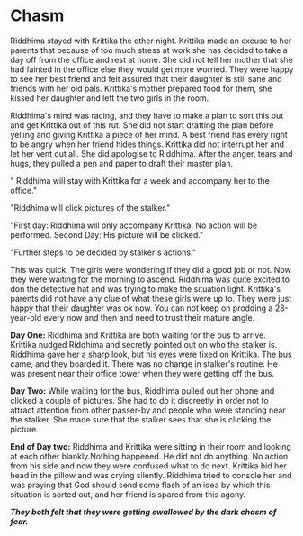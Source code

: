 # Chasm

Riddhima stayed with Krittika the other night. Krittika made an excuse to her parents that because of too much stress at work she has decided to take a day off from the office and rest at home. She did not tell her mother that she had fainted in the office else they would get more worried. They were happy to see her best friend and felt assured that their daughter is still sane and friends with her old pals. Krittika's mother prepared food for them, she kissed her daughter and left the two girls in the room.

Riddhima's mind was racing, and they have to make a plan to sort this out and get Krittika out of this rut. She did not start drafting the plan before yelling and giving Krittika a piece of her mind. A best friend has every right to be angry when her friend hides things. Krittika did not interrupt her and let her vent out all. She did apologise to Riddhima. After the anger, tears and hugs, they pulled a pen and paper to draft their master plan.

" Riddhima will stay with Krittika for a week and accompany her to the office."

"Riddhima will click pictures of the stalker."

"First day: Riddhima will only accompany Krittika. No action will be performed. Second Day: His picture will be clicked."

"Further steps to be decided by stalker's actions."

This was quick. The girls were wondering if they did a good job or not. Now they were waiting for the morning to ascend. Riddhima was quite excited to don the detective hat and was trying to make the situation light. Krittika's parents did not have any clue of what these girls were up to. They were just happy that their daughter was ok now. You can not keep on prodding a 28-year-old every now and then and need to trust their mature angle.

**Day One:** Riddhima and Krittika are both waiting for the bus to arrive. Krittika nudged Riddhima and secretly pointed out on who the stalker is. Riddhima gave her a sharp look, but his eyes were fixed on Krittika. The bus came, and they boarded it. There was no change in stalker's routine. He was present near their office tower when they were getting off the bus.

**Day Two:** While waiting for the bus, Riddhima pulled out her phone and clicked a couple of pictures. She had to do it discreetly in order not to attract attention from other passer-by and people who were standing near the stalker. She made sure that the stalker sees that she is clicking the picture.

**End of Day two:** Riddhima and Krittika were sitting in their room and looking at each other blankly.Nothing happened. He did not do anything. No action from his side and now they were confused what to do next. Krittika hid her head in the pillow and was crying silently. Riddhima tried to console her and was praying that God should send some flash of an idea by which this situation is sorted out, and her friend is spared from this agony.

***They both felt that they were getting swallowed by the dark chasm of fear.***
